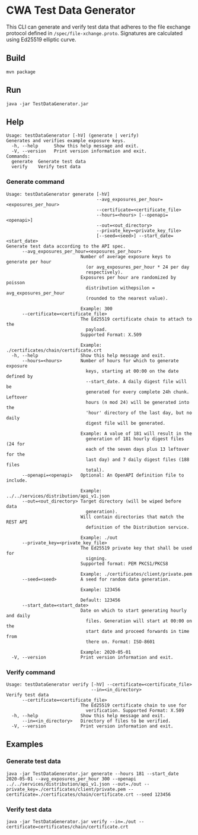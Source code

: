 # CWA Test Data Generator
This CLI can generate and verify test data that adheres to the file exchange protocol defined in `/spec/file-xchange.proto`.
Signatures are calculated using Ed25519 elliptic curve.
## Build
`mvn package`
## Run
`java -jar TestDataGenerator.jar`
## Help
```
Usage: testDataGenerator [-hV] (generate | verify)
Generates and verifies example exposure keys.
  -h, --help      Show this help message and exit.
  -V, --version   Print version information and exit.
Commands:
  generate  Generate test data
  verify    Verify test data
```
### Generate command
```
Usage: testDataGenerator generate [-hV]
                                  --avg_exposures_per_hour=<exposures_per_hour>
                                  --certificate=<certificate_file>
                                  --hours=<hours> [--openapi=<openapi>]
                                  --out=<out_directory>
                                  --private_key=<private_key_file>
                                  [--seed=<seed>] --start_date=<start_date>
Generate test data according to the API spec.
      --avg_exposures_per_hour=<exposures_per_hour>
                            Number of average exposure keys to generate per hour
                              (or avg_exposures_per_hour * 24 per day
                              respectively).
                            Exposures per hour are randomized by poisson
                              distribution withepsilon = avg_exposures_per_hour
                              (rounded to the nearest value).

                            Example: 300
      --certificate=<certificate_file>
                            The Ed25519 certificate chain to attach to the
                              payload.
                            Supported Format: X.509

                            Example: ./certificates/chain/certificate.crt
  -h, --help                Show this help message and exit.
      --hours=<hours>       Number of hours for which to generate exposure
                              keys, starting at 00:00 on the date defined by
                              --start_date. A daily digest file will be
                              generated for every complete 24h chunk. Leftover
                              hours (n mod 24) will be generated into the
                              'hour' directory of the last day, but no daily
                              digest file will be generated.

                            Example: A value of 181 will result in the
                              generation of 181 hourly digest files (24 for
                              each of the seven days plus 13 leftover for the
                              last day) and 7 daily digest files (188 files
                              total).
      --openapi=<openapi>   Optional: An OpenAPI definition file to include.

                            Example: ../../services/distribution/api_v1.json
      --out=<out_directory> Target directory (will be wiped before data
                              generation).
                            Will contain directories that match the REST API
                              definition of the Distribution service.

                            Example: ./out
      --private_key=<private_key_file>
                            The Ed25519 private key that shall be used for
                              signing.
                            Supported format: PEM PKCS1/PKCS8

                            Example: ./certificates/client/private.pem
      --seed=<seed>         A seed for random data generation.

                            Example: 123456

                            Default: 123456
      --start_date=<start_date>
                            Date on which to start generating hourly and daily
                              files. Generation will start at 00:00 on the
                              start date and proceed forwards in time from
                              there on. Format: ISO-8601

                            Example: 2020-05-01
  -V, --version             Print version information and exit.
```
### Verify command
```
Usage: testDataGenerator verify [-hV] --certificate=<certificate_file>
                                --in=<in_directory>
Verify test data
      --certificate=<certificate_file>
                            The Ed25519 certificate chain to use for
                              verification. Supported Format: X.509
  -h, --help                Show this help message and exit.
      --in=<in_directory>   Directory of files to be verified.
  -V, --version             Print version information and exit.
```
## Examples
### Generate test data
`java -jar TestDataGenerator.jar generate --hours 181 --start_date 2020-05-01 --avg_exposures_per_hour 300 --openapi ../../services/distribution/api_v1.json --out=./out --private_key=./certificates/client/private.pem --certificate=./certificates/chain/certificate.crt --seed 123456`
### Verify test data
`java -jar TestDataGenerator.jar verify --in=./out --certificate=certificates/chain/certificate.crt`
